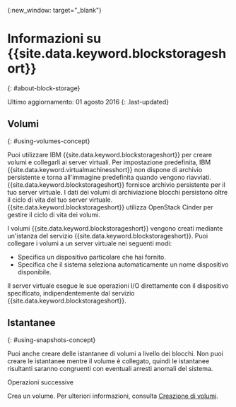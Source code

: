 {:new_window: target="_blank"}


# Informazioni su {{site.data.keyword.blockstorageshort}}
{: #about-block-storage}

Ultimo aggiornamento: 01 agosto 2016
{: .last-updated}

## Volumi 
{: #using-volumes-concept}

Puoi utilizzare IBM {{site.data.keyword.blockstorageshort}} per creare volumi e collegarli ai server virtuali. Per impostazione predefinita, IBM {{site.data.keyword.virtualmachinesshort}} non dispone di archivio persistente e torna all'immagine predefinita quando vengono riavviati. {{site.data.keyword.blockstorageshort}} fornisce archivio persistente per il tuo server virtuale. I dati dei volumi di archiviazione blocchi persistono oltre il ciclo di vita del tuo server virtuale. {{site.data.keyword.blockstorageshort}} utilizza OpenStack Cinder per gestire il ciclo di vita dei volumi.

I volumi {{site.data.keyword.blockstorageshort}} vengono creati mediante un'istanza del servizio {{site.data.keyword.blockstorageshort}}. Puoi collegare i volumi a un server virtuale nei seguenti modi:
  

* Specifica un dispositivo particolare che hai fornito. 
* Specifica che il sistema seleziona automaticamente un nome dispositivo disponibile. 

Il server virtuale esegue le sue operazioni I/O direttamente con il dispositivo specificato, indipendentemente dal servizio {{site.data.keyword.blockstorageshort}}. 

## Istantanee 
{: #using-snapshots-concept}

Puoi anche creare delle istantanee di volumi a livello dei blocchi. Non puoi creare le istantanee mentre il volume è collegato, quindi le istantanee risultanti saranno congruenti con eventuali arresti anomali del sistema.  

Operazioni successive

Crea un volume. Per ulteriori informazioni, consulta [Creazione di volumi](../BlockStorage/blockstorage_creatingvolume.html).
